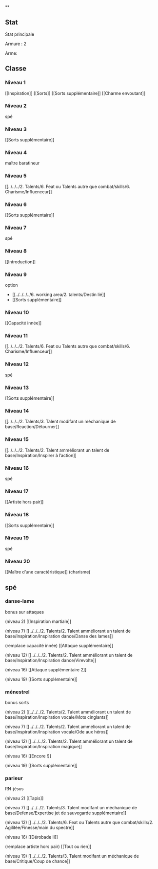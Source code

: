 **

## Stat

Stat principale 

Armure : 2

Arme: 

## Classe

### Niveau 1
[[Inspiration]]
[[Sorts]]
[[Sorts supplémentaire]]
[[Charme envoutant]]

### Niveau 2
spé

### Niveau 3
[[Sorts supplémentaire]]
### Niveau 4
maître baratineur

### Niveau 5
[[../../../2. Talents/6. Feat ou Talents autre que combat/skills/6. Charisme/Influenceur]]

### Niveau 6
[[Sorts supplémentaire]]

### Niveau 7
spé

### Niveau 8
[[Introduction]]

### Niveau 9
option
-   [[../../../../6. working area/2. talents/Destin lié]]   
-   [[Sorts supplémentaire]]

### Niveau 10
[[Capacité innée]]

### Niveau 11
[[../../../2. Talents/6. Feat ou Talents autre que combat/skills/6. Charisme/Influenceur]]

### Niveau 12
spé

### Niveau 13
[[Sorts supplémentaire]]

### Niveau 14
[[../../../2. Talents/3. Talent modifant un méchanique de base/Reaction/Détourner]]

### Niveau 15
[[../../../2. Talents/2. Talent amméliorant un talent de base/Inspiration/Inspirer à l’action]]

### Niveau 16
spé

### Niveau 17
[[Artiste hors pair]]

### Niveau 18
[[Sorts supplémentaire]]

### Niveau 19 
spé

### Niveau 20
[[Maître d’une caractéristique]] (charisme)

## spé

### danse-lame

bonus sur attaques

(niveau 2) [[Inspiration martiale]]

(niveau 7) [[../../../2. Talents/2. Talent amméliorant un talent de base/Inspiration/Inspiration dance/Danse des lames]]

(remplace capacité innée) [[Attaque supplémentaire]]

(niveau 12) [[../../../2. Talents/2. Talent amméliorant un talent de base/Inspiration/Inspiration dance/Virevolte]]

(niveau 16) [[Attaque supplémentaire 2]]

(niveau 19) [[Sorts supplémentaire]]

### ménestrel

bonus sorts

(niveau 2) [[../../../2. Talents/2. Talent amméliorant un talent de base/Inspiration/Inspiration vocale/Mots cinglants]]

(niveau 7) [[../../../2. Talents/2. Talent amméliorant un talent de base/Inspiration/Inspiration vocale/Ode aux héros]]

(niveau 12) [[../../../2. Talents/2. Talent amméliorant un talent de base/Inspiration/Inspiration magique]]

(niveau 16) [[Encore !]]

(niveau 19) [[Sorts supplémentaire]]

### parieur

RN-jésus

(niveau 2) [[Tapis]]

(niveau 7) [[../../../2. Talents/3. Talent modifant un méchanique de base/Defense/Expertise jet de sauvegarde supplémentaire]]

(niveau 12) [[../../../2. Talents/6. Feat ou Talents autre que combat/skills/2. Agilitée/Finesse/main du spectre]]

(niveau 16) [[Dérobade II]]

(remplace artiste hors pair) [[Tout ou rien]]

(niveau 19) [[../../../2. Talents/3. Talent modifant un méchanique de base/Critique/Coup de chance]]
